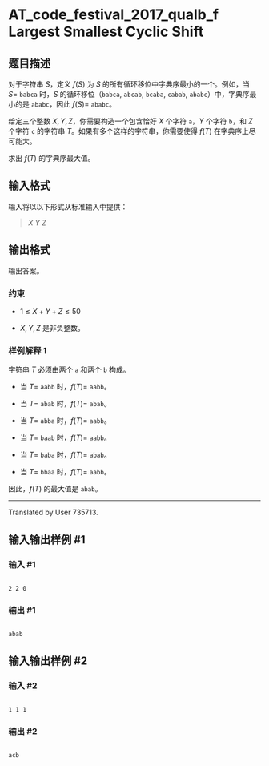 # AT_code_festival_2017_qualb_f Largest Smallest Cyclic Shift

## 题目描述

对于字符串 $S$，定义 $f(S)$ 为 $S$ 的所有循环移位中字典序最小的一个。例如，当 $S =$ `babca` 时，$S$ 的循环移位（`babca`, `abcab`, `bcaba`, `cabab`, `ababc`）中，字典序最小的是 `ababc`，因此 $f(S) =$ `ababc`。

给定三个整数 $X, Y, Z$，你需要构造一个包含恰好 $X$ 个字符 `a`，$Y$ 个字符 `b`，和 $Z$ 个字符 `c` 的字符串 $T$。如果有多个这样的字符串，你需要使得 $f(T)$ 在字典序上尽可能大。

求出 $f(T)$ 的字典序最大值。

## 输入格式

输入将以以下形式从标准输入中提供：

> $X$ $Y$ $Z$

## 输出格式

输出答案。

### 约束

- $1 \le X + Y + Z \le 50$
- $X, Y, Z$ 是非负整数。

### 样例解释 1

字符串 $T$ 必须由两个 `a` 和两个 `b` 构成。
- 当 $T =$ `aabb` 时，$f(T) =$ `aabb`。
- 当 $T =$ `abab` 时，$f(T) =$ `abab`。
- 当 $T =$ `abba` 时，$f(T) =$ `aabb`。
- 当 $T =$ `baab` 时，$f(T) =$ `aabb`。
- 当 $T =$ `baba` 时，$f(T) =$ `abab`。
- 当 $T =$ `bbaa` 时，$f(T) =$ `aabb`。

因此，$f(T)$ 的最大值是 `abab`。

---

Translated by User 735713.

## 输入输出样例 #1

### 输入 #1

```
2 2 0
```

### 输出 #1

```
abab
```

## 输入输出样例 #2

### 输入 #2

```
1 1 1
```

### 输出 #2

```
acb
```